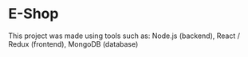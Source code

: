 # E-Shop
This project was made using tools such as: Node.js (backend), React / Redux (frontend), MongoDB (database)
